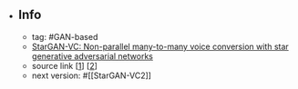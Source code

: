 - ## Info
	- tag: #GAN-based
	- [StarGAN-VC: Non-parallel many-to-many voice conversion with star generative adversarial networks](https://arxiv.org/abs/1806.02169)
	- source link [[1](https://github.com/hujinsen/pytorch-StarGAN-VC)] [[2](https://github.com/liusongxiang/StarGAN-Voice-Conversion)]
	- next version: #[[StarGAN-VC2]]
